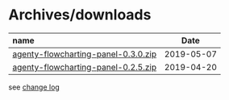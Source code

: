 # Archives/downloads

| name | Date |
|:---|:----:|
|[agenty-flowcharting-panel-0.3.0.zip](archives/agenty-flowcharting-panel-0.3.0.zip)|2019-05-07|
|[agenty-flowcharting-panel-0.2.5.zip](archives/agenty-flowcharting-panel-0.2.5.zip)|2019-04-20|


see [change log](./CHANGELOG.md)